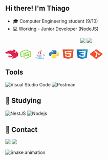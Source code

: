 ## Hi there! I'm Thiago
- 🎓 Computer Engineering student (9/10)
- 💻 Working - Junior Developer (NodeJS)
<div align="center"> 
  <img src = "https://github-readme-stats.vercel.app/api?username=thisanches07&show_icons=true&theme=dark&line_height=40">
  <img src = "https://github-readme-stats.vercel.app/api/top-langs/?username=thisanches07&theme=dark">
</div>
  
<div style="display: inline_block"><br>
  <img align="center" alt="Thiago-Java" height="30" width="40" src="https://raw.githubusercontent.com/devicons/devicon/master/icons/nestjs/nestjs-plain.svg">
  <img align="center" alt="Thiago-Java" height="30" width="40" src="https://raw.githubusercontent.com/devicons/devicon/master/icons/nodejs/nodejs-original.svg">
  <img align="center" alt="Thiago-Java" height="30" width="40" src="https://raw.githubusercontent.com/devicons/devicon/master/icons/java/java-original.svg">
  <img align="center" alt="Thiago-Python" height="30" width="40" src="https://raw.githubusercontent.com/devicons/devicon/master/icons/python/python-original.svg">
  <img align="center" alt="Thiago-HTML" height="30" width="40" src="https://raw.githubusercontent.com/devicons/devicon/master/icons/html5/html5-original.svg">
  <img align="center" alt="Thiago-CSS" height="30" width="40" src="https://raw.githubusercontent.com/devicons/devicon/master/icons/css3/css3-original.svg">
  <img align="center" alt="Thiago-Git" height="30" width="40" src="https://raw.githubusercontent.com/devicons/devicon/master/icons/git/git-original.svg">
</div>
  
  ## Tools
  <div>
 
  ![Visual Studio Code](https://img.shields.io/badge/-Visual%20Studio%20Code-333333?style=flat&logo=visual-studio-code&logoColor=007ACC)
    ![Postman](https://img.shields.io/badge/-Postman-333333?style=flat&logo=postman)
  </div>
  
  ## 📖 Studying
<p>
  <img align="center" alt="NestJS" src="https://img.shields.io/badge/nestjs-df234f?style=for-the-badge&logo=nestjs&logoColor=white" />
  <img align="center" alt="Nodejs" src="https://img.shields.io/badge/nodejs-83cd29?style=for-the-badge&logo=nodejs&logoColor=black" />
    
    
</p>

## 📌 Contact
  <div>
  <a href = "mailto:thiagosanches.dev@gmail.com"><img src="https://img.shields.io/badge/Gmail-D14836?style=for-the-badge&logo=gmail&logoColor=white" target="_blank"></a>
  <a href="https://www.linkedin.com/in/thiago-sanches-profile/" target="_blank"><img src="https://img.shields.io/badge/-LinkedIn-%230077B5?style=for-the-badge&logo=linkedin&logoColor=white" target="_blank"></a>
     
  </div>
  
  ![Snake animation](https://github.com/thisanches07/thisanches07/blob/output/github-contribution-grid-snake.svg)
